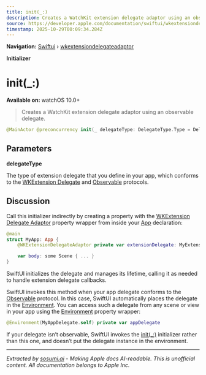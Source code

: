 ```yaml
---
title: init(_:)
description: Creates a WatchKit extension delegate adaptor using an observable delegate.
source: https://developer.apple.com/documentation/swiftui/wkextensiondelegateadaptor/init(_:)
timestamp: 2025-10-29T00:09:34.284Z
---
```


**Navigation:** [Swiftui](/documentation/swiftui) › [wkextensiondelegateadaptor](/documentation/swiftui/wkextensiondelegateadaptor)

**Initializer**

# init(_:)

**Available on:** watchOS 10.0+

> Creates a WatchKit extension delegate adaptor using an observable delegate.

```swift
@MainActor @preconcurrency init(_ delegateType: DelegateType.Type = DelegateType.self)
```

## Parameters

**delegateType**

The type of extension delegate that you define in your app, which conforms to the [WKExtension Delegate](/documentation/WatchKit/WKExtensionDelegate) and [Observable](/documentation/Observation/Observable) protocols.



## Discussion

Call this initializer indirectly by creating a property with the [WKExtension Delegate Adaptor](/documentation/swiftui/wkextensiondelegateadaptor) property wrapper from inside your [App](/documentation/swiftui/app) declaration:

```swift
@main
struct MyApp: App {
    @WKExtensionDelegateAdaptor private var extensionDelegate: MyExtensionDelegate

    var body: some Scene { ... }
}
```

SwiftUI initializes the delegate and manages its lifetime, calling it as needed to handle extension delegate callbacks.

SwiftUI invokes this method when your app delegate conforms to the [Observable](/documentation/Observation/Observable) protocol. In this case, SwiftUI automatically places the delegate in the [Environment](/documentation/swiftui/environment). You can access such a delegate from any scene or view in your app using the [Environment](/documentation/swiftui/environment) property wrapper:

```swift
@Environment(MyAppDelegate.self) private var appDelegate
```

If your delegate isn’t observable, SwiftUI invokes the [init(_:)](/documentation/swiftui/wkextensiondelegateadaptor/init(_:)-2556) initializer rather than this one, and doesn’t put the delegate instance in the environment.

---

*Extracted by [sosumi.ai](https://sosumi.ai) - Making Apple docs AI-readable.*
*This is unofficial content. All documentation belongs to Apple Inc.*
